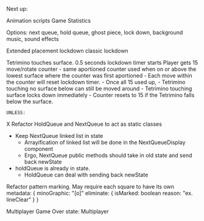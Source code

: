 
Next up:

Animation scripts
Game Statistics


Options: next queue, hold queue, ghost piece, lock down, background music, sound effects


Extended placement lockdown
classic lockdown

Tetrimino touches surface.  0.5 seconds lockdown timer starts
  Player gets 15 move/rotate counter 
    - same aportioned counter used when on or above the lowest surface where the counter was first aportioned
      - Each move within the counter will reset lockdown timer.
      - Once all 15 used up, 
        - Tetrimino touching no surface below can still be moved around
        - Tetrimino touching surface locks down immediately
    - Counter resets to 15 if the Tetrimino falls below the surface.
      


    UNLESS: 


X Refactor HoldQueue and NextQueue to act as static classes
  - Keep NextQueue linked list in state
    - Arrayification of linked list will be done in the NextQueueDisplay component
    - Ergo, NextQueue public methods should take in old state and send back newState 
  - holdQueue is already in state.  
    - HoldQueue can deal with sending back newState

Refactor pattern marking.
  May require each square to have its own metadata: {
    minoGraphic: "[o]"
    eliminate: {
      isMarked: boolean
      reason: "ex. lineClear"
    }
  }
  

Multiplayer 
Game Over state: Multiplayer
